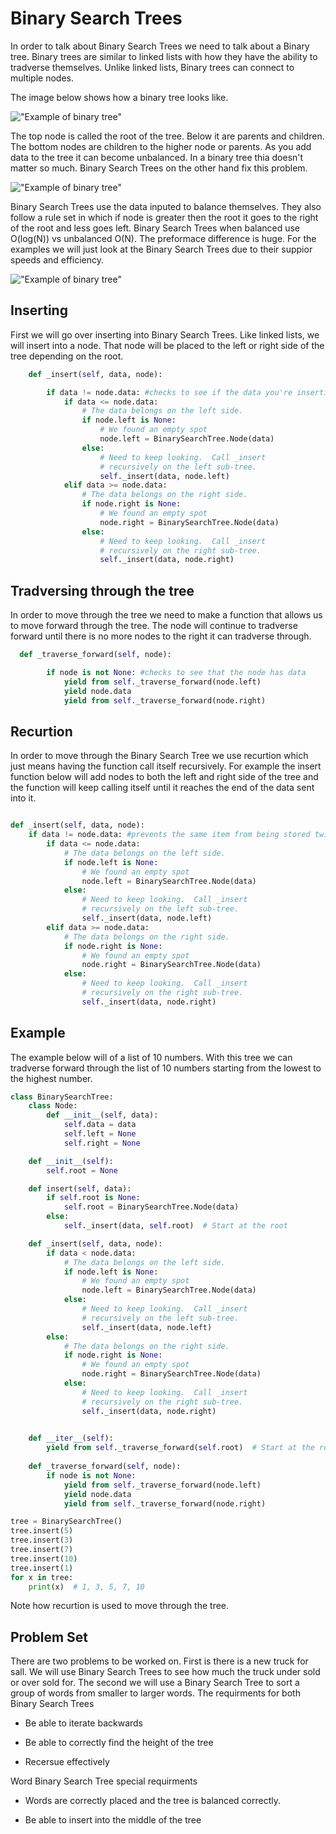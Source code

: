 # Binary Search Trees

In order to talk about Binary Search Trees we need to talk about a Binary tree. Binary trees are similar to linked lists with how they have the ability to tradverse themselves. Unlike linked lists, Binary trees can connect to multiple nodes.

The image below shows how a binary tree looks like.

!["Example of binary tree"](binaryTree.png)

The top node is called the root of the tree. Below it are parents and children. The bottom nodes are children to the higher node or parents. As you add data to the tree it can become unbalanced. In a binary tree thia doesn't matter so much. Binary Search Trees on the other hand fix this problem.

!["Example of binary tree"](notBal.png)

Binary Search Trees use the data inputed to balance themselves. They also follow a rule set in which if node is greater then the root it goes to the right of the root and less goes left. Binary Search Trees when balanced use O(log(N)) vs unbalanced O(N). The preformace difference is huge. For the examples we will just look at the Binary Search Trees due to their suppior speeds and efficiency.

!["Example of binary tree"](searchtree.png)

## Inserting

First we will go over inserting into Binary Search Trees. Like linked lists, we will insert into a node. That node will be placed to the left or right side of the tree depending on the root.

```py
    def _insert(self, data, node):

        if data != node.data: #checks to see if the data you're inserting is the same as another node
            if data <= node.data:
                # The data belongs on the left side.
                if node.left is None:
                    # We found an empty spot
                    node.left = BinarySearchTree.Node(data)
                else:
                    # Need to keep looking.  Call _insert
                    # recursively on the left sub-tree.
                    self._insert(data, node.left)
            elif data >= node.data:
                # The data belongs on the right side.
                if node.right is None:
                    # We found an empty spot
                    node.right = BinarySearchTree.Node(data)
                else:
                    # Need to keep looking.  Call _insert
                    # recursively on the right sub-tree.
                    self._insert(data, node.right)
```

## Tradversing through the tree

In order to move through the tree we need to make a function that allows us to move forward through the tree. The node will continue to tradverse forward until there is no more nodes to the right it can tradverse through.

```py
  def _traverse_forward(self, node):

        if node is not None: #checks to see that the node has data
            yield from self._traverse_forward(node.left)
            yield node.data
            yield from self._traverse_forward(node.right)
```

## Recurtion

In order to move through the Binary Search Tree we use recurtion which just means having the function call itself recursively.
For example the insert function below will add nodes to both the left and right side of the tree and the function will keep calling itself until it reaches the end of the data sent into it.

```py

def _insert(self, data, node):
    if data != node.data: #prevents the same item from being stored twice
        if data <= node.data:
            # The data belongs on the left side.
            if node.left is None:
                # We found an empty spot
                node.left = BinarySearchTree.Node(data)
            else:
                # Need to keep looking.  Call _insert
                # recursively on the left sub-tree.
                self._insert(data, node.left)
        elif data >= node.data:
            # The data belongs on the right side.
            if node.right is None:
                # We found an empty spot
                node.right = BinarySearchTree.Node(data)
            else:
                # Need to keep looking.  Call _insert
                # recursively on the right sub-tree.
                self._insert(data, node.right)
```

## Example

The example below will of a list of 10 numbers. With this tree we can tradverse forward through the list of 10 numbers starting from the lowest to the highest number.

```py
class BinarySearchTree:
    class Node:
        def __init__(self, data):
            self.data = data
            self.left = None
            self.right = None

    def __init__(self):
        self.root = None

    def insert(self, data):
        if self.root is None:
            self.root = BinarySearchTree.Node(data)
        else:
            self._insert(data, self.root)  # Start at the root

    def _insert(self, data, node):
        if data < node.data:
            # The data belongs on the left side.
            if node.left is None:
                # We found an empty spot
                node.left = BinarySearchTree.Node(data)
            else:
                # Need to keep looking.  Call _insert
                # recursively on the left sub-tree.
                self._insert(data, node.left)
        else:
            # The data belongs on the right side.
            if node.right is None:
                # We found an empty spot
                node.right = BinarySearchTree.Node(data)
            else:
                # Need to keep looking.  Call _insert
                # recursively on the right sub-tree.
                self._insert(data, node.right)

         
    def __iter__(self):
        yield from self._traverse_forward(self.root)  # Start at the root
        
    def _traverse_forward(self, node):
        if node is not None:
            yield from self._traverse_forward(node.left)
            yield node.data
            yield from self._traverse_forward(node.right)      

tree = BinarySearchTree()
tree.insert(5)
tree.insert(3)
tree.insert(7)
tree.insert(10)
tree.insert(1)
for x in tree:
    print(x)  # 1, 3, 5, 7, 10
```

Note how recurtion is used to move through the tree.

## Problem Set

There are two problems to be worked on. First is there is a new truck for sall. We will use Binary Search Trees to see how much the truck under sold or over sold for. The second we will use a Binary Search Tree to sort a group of words from smaller to larger words.
The requirments for both Binary Search Trees

* Be able to iterate backwards

* Be able to correctly find the height of the tree

* Recersue effectively
  
Word Binary Search Tree special requirments

* Words are correctly placed and the tree is balanced correctly.

* Be able to insert into the middle of the tree
